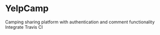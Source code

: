 # YelpCamp

Camping sharing platform with authentication and comment functionality
Integrate Travis CI
